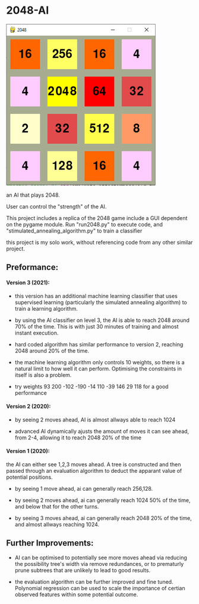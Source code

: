 # 2048-AI
![game](https://github.com/DanielStoi/2048-AI/blob/master/ai2048.PNG)

an AI that plays 2048. 

User can control the "strength" of the AI.

This project includes a replica of the 2048 game include a GUI dependent on the pygame module. Run "run2048.py" to execute code, and "stimulated_annealing_algorithm.py" to train a classifier

this project is my solo work, without referencing code from any other similar project.

## Preformance:
#### Version 3 (2021):

- this version has an additional machine learning classifier that uses supervised learning (particularly the simulated annealing algorithm) to train a learning algorithm. 

- by using the AI classifier on level 3, the AI is able to reach 2048 around 70% of the time. This is with just 30 minutes of training and almost instant execution.

- hard coded algorithm has similar performance to version 2, reaching 2048 around 20% of the time.

- the machine learning algorithm only controls 10 weights, so there is a natural limit to how well it can perform. Optimising the constraints in itself is also a problem. 

- try weights 93 200 -102 -190 -14 110 -39 146 29 118 for a good performance



#### Version 2 (2020):
- by seeing 2 moves ahead, AI is almost allways able to reach 1024

- advanced AI dynamically ajusts the amount of moves it can see ahead, from 2-4, allowing it to reach 2048 20% of the time



#### Version 1 (2020):
the AI can either see 1,2,3 moves ahead. A tree is constructed and then passed through an evaluation algorithm to deduct the apparant value of potential positions.

- by seeing 1 move ahead, ai can generally reach 256,128.

- by seeing 2 moves ahead, ai can generally reach 1024 50% of the time, and below that for the other turns.

- by seeing 3 moves ahead, ai can generally reach 2048 20% of the time, and almost allways reaching 1024.

## Further Improvements:
- AI can be optimised to potentially see more moves ahead via reducing the possibility tree's width via remove redundances, or to prematurly prune subtrees that are unlikely to lead to good results.

- the evaluation algorithm can be further improved and fine tuned. Polynomial regression can be used to scale the importance of certian observed features within some potential outcome.
